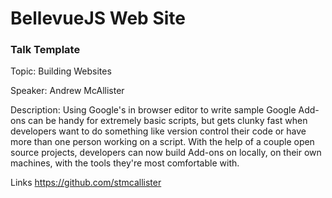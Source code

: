 # BellevueJS Web Site

### Talk Template
Topic: Building Websites

Speaker: Andrew McAllister

Description: Using Google's in browser editor to write sample Google Add-ons can be handy for extremely basic scripts, but gets clunky fast when developers want to do something like version control their code or have more than one person working on a script. With the help of a couple open source projects, developers can now build Add-ons on locally, on their own machines, with the tools they're most comfortable with.

Links
https://github.com/stmcallister
